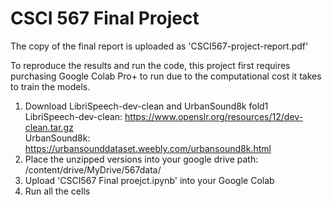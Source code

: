 # CSCI 567 Final Project

The copy of the final report is uploaded as 'CSCI567-project-report.pdf' <br>

To reproduce the results and run the code, this project first requires purchasing Google Colab Pro+ to run due to the computational cost it takes to train the models.

1. Download LibriSpeech-dev-clean and UrbanSound8k fold1 <br>
   LibriSpeech-dev-clean: https://www.openslr.org/resources/12/dev-clean.tar.gz <br>
   UrbanSound8k: https://urbansounddataset.weebly.com/urbansound8k.html
3. Place the unzipped versions into your google drive path: /content/drive/MyDrive/567data/
4. Upload 'CSCI567 Final proejct.ipynb' into your Google Colab
5. Run all the cells
